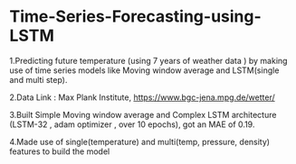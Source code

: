 # Time-Series-Forecasting-using-LSTM
1.Predicting future temperature (using 7 years of weather data ) by making use of time series models like Moving window average and LSTM(single and multi step).

2.Data Link : Max Plank Institute, https://www.bgc-jena.mpg.de/wetter/

3.Built Simple Moving window average and Complex LSTM architecture (LSTM-32 , adam optimizer , over 10 epochs), got an MAE of 0.19.

4.Made use of single(temperature) and multi(temp, pressure, density) features to build the model

